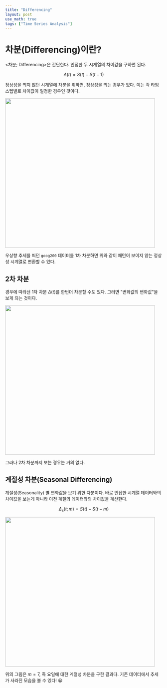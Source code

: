 ```yaml
---
title: "Differencing"
layout: post
use_math: true
tags: ["Time Series Analysis"]
---
```


# 차분(Differencing)이란?

\<차분; Differencing\>은 간단한다. 인접한 두 시계열의 차이값을 구하면 된다.

$$
\Delta(t) = S(t) - S(t-1)
$$

정상성을 띄지 않던 시계열에 차분을 취하면, 정상성을 띄는 경우가 있다. 이는 각 타임 스텝별로 차이값이 일정한 경우인 것이다.

<div class="img-wrapper">
  <img src="{{ "/images/time-series-analysis/goog200-1st-differencing.png" | relative_url }}" width="480px">
</div>

우상향 추세를 띄던 `goog200` 데이터를 1차 차분하면 위와 같이 패턴이 보이지 않는 정상성 시계열로 변환할 수 있다.

## 2차 차분

경우에 따라선 1차 차분 $\Delta(t)$를 한번더 차분할 수도 있다. 그러면 "변화값의 변화값"을 보게 되는 것이다.

<div class="img-wrapper">
  <img src="{{ "/images/time-series-analysis/goog200-2nd-differencing.png" | relative_url }}" width="480px">
</div>

그러나 2차 차분까지 보는 경우는 거의 없다.

## 계절성 차분(Seasonal Differencing)

계절성(Seasonality) 별 변화값을 보기 위한 차분이다. 바로 인접한 시계열 데이터와의 차이값을 보는게 아니라 이전 계절의 데이터와의 차이값을 계산한다.

$$
\Delta_s(t; m) = S(t) - S(t-m)
$$

<div class="img-wrapper">
  <img src="{{ "/images/time-series-analysis/goog200-seasonal-differencing.png" | relative_url }}" width="480px">
</div>

위의 그림은 $m=7$, 즉 요일에 대한 계절성 차분을 구한 결과다. 기존 데이터에서 추세가 사라진 모습을 볼 수 있다! 😀

